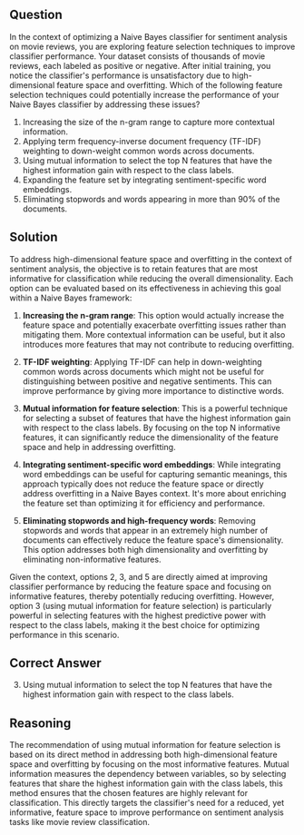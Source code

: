 ## Question

In the context of optimizing a Naive Bayes classifier for sentiment analysis on movie reviews, you are exploring feature selection techniques to improve classifier performance. Your dataset consists of thousands of movie reviews, each labeled as positive or negative. After initial training, you notice the classifier's performance is unsatisfactory due to high-dimensional feature space and overfitting. Which of the following feature selection techniques could potentially increase the performance of your Naive Bayes classifier by addressing these issues?

1. Increasing the size of the n-gram range to capture more contextual information.
2. Applying term frequency-inverse document frequency (TF-IDF) weighting to down-weight common words across documents.
3. Using mutual information to select the top N features that have the highest information gain with respect to the class labels.
4. Expanding the feature set by integrating sentiment-specific word embeddings.
5. Eliminating stopwords and words appearing in more than 90% of the documents.

## Solution

To address high-dimensional feature space and overfitting in the context of sentiment analysis, the objective is to retain features that are most informative for classification while reducing the overall dimensionality. Each option can be evaluated based on its effectiveness in achieving this goal within a Naive Bayes framework:

1. **Increasing the n-gram range**: This option would actually increase the feature space and potentially exacerbate overfitting issues rather than mitigating them. More contextual information can be useful, but it also introduces more features that may not contribute to reducing overfitting.

2. **TF-IDF weighting**: Applying TF-IDF can help in down-weighting common words across documents which might not be useful for distinguishing between positive and negative sentiments. This can improve performance by giving more importance to distinctive words.

3. **Mutual information for feature selection**: This is a powerful technique for selecting a subset of features that have the highest information gain with respect to the class labels. By focusing on the top N informative features, it can significantly reduce the dimensionality of the feature space and help in addressing overfitting.

4. **Integrating sentiment-specific word embeddings**: While integrating word embeddings can be useful for capturing semantic meanings, this approach typically does not reduce the feature space or directly address overfitting in a Naive Bayes context. It's more about enriching the feature set than optimizing it for efficiency and performance.

5. **Eliminating stopwords and high-frequency words**: Removing stopwords and words that appear in an extremely high number of documents can effectively reduce the feature space's dimensionality. This option addresses both high dimensionality and overfitting by eliminating non-informative features.

Given the context, options 2, 3, and 5 are directly aimed at improving classifier performance by reducing the feature space and focusing on informative features, thereby potentially reducing overfitting. However, option 3 (using mutual information for feature selection) is particularly powerful in selecting features with the highest predictive power with respect to the class labels, making it the best choice for optimizing performance in this scenario.

## Correct Answer

3. Using mutual information to select the top N features that have the highest information gain with respect to the class labels.

## Reasoning

The recommendation of using mutual information for feature selection is based on its direct method in addressing both high-dimensional feature space and overfitting by focusing on the most informative features. Mutual information measures the dependency between variables, so by selecting features that share the highest information gain with the class labels, this method ensures that the chosen features are highly relevant for classification. This directly targets the classifier's need for a reduced, yet informative, feature space to improve performance on sentiment analysis tasks like movie review classification.